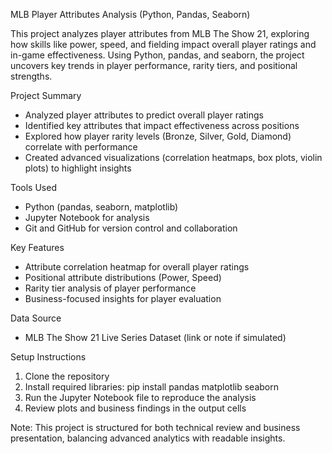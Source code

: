 MLB Player Attributes Analysis (Python, Pandas, Seaborn)

This project analyzes player attributes from MLB The Show 21, exploring how skills like power, speed, and fielding impact overall player ratings and in-game effectiveness. Using Python, pandas, and seaborn, the project uncovers key trends in player performance, rarity tiers, and positional strengths.

Project Summary

- Analyzed player attributes to predict overall player ratings
- Identified key attributes that impact effectiveness across positions
- Explored how player rarity levels (Bronze, Silver, Gold, Diamond) correlate with performance
- Created advanced visualizations (correlation heatmaps, box plots, violin plots) to highlight insights

Tools Used

- Python (pandas, seaborn, matplotlib)
- Jupyter Notebook for analysis
- Git and GitHub for version control and collaboration

Key Features

- Attribute correlation heatmap for overall player ratings
- Positional attribute distributions (Power, Speed)
- Rarity tier analysis of player performance
- Business-focused insights for player evaluation

Data Source

- MLB The Show 21 Live Series Dataset (link or note if simulated)

Setup Instructions

1. Clone the repository
2. Install required libraries:
   pip install pandas matplotlib seaborn
3. Run the Jupyter Notebook file to reproduce the analysis
4. Review plots and business findings in the output cells

Note: This project is structured for both technical review and business presentation, balancing advanced analytics with readable insights.
